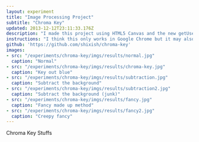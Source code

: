 ```yaml
---
layout: experiment
title: "Image Processing Project"
subtitle: "Chroma Key"
updated: 2013-12-12T23:11:33.176Z
description: "I made this project using HTML5 Canvas and the new getUserMedia() function to interact with the user's webcam through the browser. I made this for my Image Processing class (Fall 2013). I spent about a day working on it. The idea is to do chroma keying (green screen) to remove certain pixels. I tried out a couple of different made-up techniques. Check out the results!"
instructions: "I think this only works in Google Chrome but it may also work in Firefox (dunno). Your browser should ask you if you want to share your webcam then you should see your beautiful mug pop up over the image of the beach.<br>There are three settings. Each of which work poorly (lol) but are fun nonetheless."
github: 'https://github.com/shixish/chroma-key'
images:
- src: "/experiments/chroma-key/imgs/results/normal.jpg"
  caption: "Normal"
- src: "/experiments/chroma-key/imgs/results/chroma-key.jpg"
  caption: "Key out blue"
- src: "/experiments/chroma-key/imgs/results/subtraction.jpg"
  caption: "Subtract the background"
- src: "/experiments/chroma-key/imgs/results/subtraction2.jpg"
  caption: "Subtract the background (junk)"
- src: "/experiments/chroma-key/imgs/results/fancy.jpg"
  caption: "Fancy made up method"
- src: "/experiments/chroma-key/imgs/results/fancy2.jpg"
  caption: "Creepy fancy"
---
```

Chroma Key Stuffs
